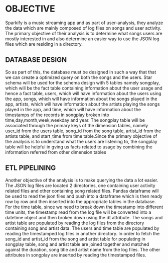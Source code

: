 
# OBJECTIVE

Sparkify is a music streaming app and as part of user-analysis, they analyze the data which are mainly composed of log files on songs and user activity. The primary objective of their analysis is to determine what songs users are mostly interested in and also determine an easier way to use the JSON log files which are residing in a directory. 

## DATABASE DESIGN

So as part of this, the database must be designed in such a way that that we can create a optimized query on both the songs and the users. Star schema will be used for the schema design with 5 tables namely songplay, which will be the fact table containing information about the user usage and hence a fact table, users, which will have information about the users using the app, songs, which will have information about the songs played in the app, artists, which will have information about the artists playing the songs played in the app, and time, which will have information about the timestamps of the records in songplay broken into time,day,month,week,weekday and year. The songplay table will be associated through the primary keys of the dimension tables, namely user_id from the users table, song_id from the song table, artist_id from the artists table, and start_time from time table.Since the primary objective of the analysis is to understand what the users are listening to, the songplay table will be helpful in gving us facts related to usage by combining the information referred from other dimension tables

## ETL PIPELINING

Another objective of the analysis is to make querying the data a lot easier. The JSON log files are located 2 directories, one containing user activity related files and other containing song related files. Pandas dataframe will be used to read the json files and push into a dataframe which is then ready row by row and then inserted into the appropriate tables in the database. For the time table, since we need to break down the timestamp into different time units, the timestamp read from the log file will be converted into a datetime object and then broken down using the dt attribute. The songs and artist table are populated by reading the log files from the directory containing song and artist data. The users and time table are populated by reading the timestamped log files in another directory. In order to fetch the song_id and artist_id from the song and artist table for populating in songplay table, song and artist table are joined together and matched against the duration, song title and artist name from the log files. The other attributes in songplay are inserted by reading the timestamped files.


